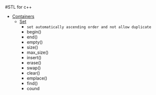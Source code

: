 #STL for c++
- [Containers](https://cplusplus.com/reference/stl)
    - [Set](https://cplusplus.com/reference/set/set/)
        - `set automatically ascending order and not allow duplicate`
        - begin()
        - end()
        - empty()
        - size()
        - max_size()
        - insert()
        - erase()
        - swap()
        - clear()
        - emplace()
        -  find()
        - cound
